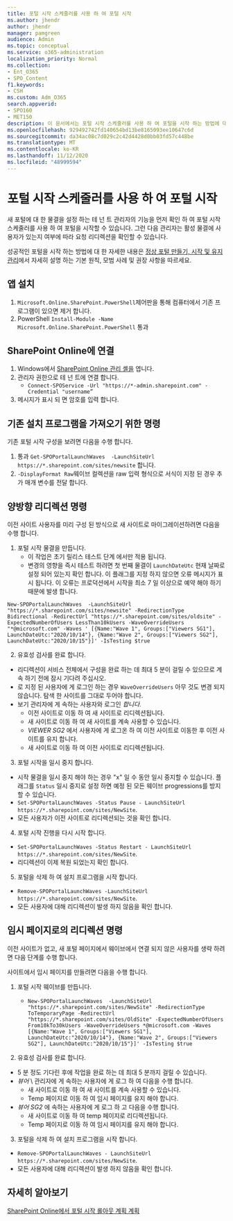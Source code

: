 ```yaml
---
title: 포털 시작 스케줄러를 사용 하 여 포털 시작
ms.author: jhendr
author: jhendr
manager: pamgreen
audience: Admin
ms.topic: conceptual
ms.service: o365-administration
localization_priority: Normal
ms.collection:
- Ent_O365
- SPO_Content
f1.keywords:
- CSH
ms.custom: Adm_O365
search.appverid:
- SPO160
- MET150
description: 이 문서에서는 포털 시작 스케줄러를 사용 하 여 포털을 시작 하는 방법에 대해 설명 합니다.
ms.openlocfilehash: 929492742fd140654bd13be8165093ee10647c6d
ms.sourcegitcommit: da34ac08c7d029c2c42d4428d0bb03fd57c448be
ms.translationtype: MT
ms.contentlocale: ko-KR
ms.lasthandoff: 11/12/2020
ms.locfileid: "48999594"
---
```

# <a name="launch-your-portal-using-the-portal-launch-scheduler"></a>포털 시작 스케줄러를 사용 하 여 포털 시작

새 포털에 대 한 물결을 설정 하는 테 넌 트 관리자의 기능을 먼저 확인 하 여 포털 시작 스케줄러를 사용 하 여 포털을 시작할 수 있습니다. 그런 다음 관리자는 활성 물결에 사용자가 있는지 여부에 따라 요청 리디렉션을 확인할 수 있습니다.

성공적인 포털을 시작 하는 방법에 대 한 자세한 내용은 [정상 포털 만들기, 시작 및 유지 관리](https://go.microsoft.com/fwlink/?linkid=2105838)에서 자세히 설명 하는 기본 원칙, 모범 사례 및 권장 사항을 따르세요. 

## <a name="app-setup"></a>앱 설치
1. `Microsoft.Online.SharePoint.PowerShell`제어판을 통해 컴퓨터에서 기존 프로그램이 있으면 제거 합니다.
2. PowerShell `Install-Module -Name Microsoft.Online.SharePoint.PowerShell` 통과

## <a name="connect-to-sharepoint-online"></a>SharePoint Online에 연결
1. Windows에서 [SharePoint Online 관리 셸을](https://docs.microsoft.com/powershell/sharepoint/sharepoint-online/connect-sharepoint-online) 엽니다.
2. 관리자 권한으로 테 넌 트에 연결 합니다.
   - `Connect-SPOService -Url "https://*-admin.sharepoint.com" -Credential "username”`
3.  메시지가 표시 되 면 암호를 입력 합니다.

## <a name="command-to-get-an-existing-setup"></a>기존 설치 프로그램을 가져오기 위한 명령

기존 포털 시작 구성을 보려면 다음을 수행 합니다.

1. 통과 `Get-SPOPortalLaunchWaves  -LaunchSiteUrl  https://*.sharepoint.com/sites/newsite` 합니다.
2. `-DisplayFormat Raw`웨이브 컬렉션을 raw 입력 형식으로 서식이 지정 된 경우 추가 매개 변수를 전달 합니다.

## <a name="commands-for-bi-directional-redirection"></a>양방향 리디렉션 명령

이전 사이트 사용자를 미리 구성 된 방식으로 새 사이트로 마이그레이션하려면 다음을 수행 합니다.

1. 포털 시작 물결을 만듭니다.
   - 이 작업은 초기 릴리스 테스트 단계 에서만 적용 됩니다.
   - 변경의 영향을 즉시 테스트 하려면 첫 번째 물결이 `LaunchDateUtc` 현재 날짜로 설정 되어 있는지 확인 합니다. 이 플래그를 지정 하지 않으면 오류 메시지가 표시 됩니다. 이 오류는 프로덕션에서 시작을 최소 7 일 이상으로 예약 해야 하기 때문에 발생 합니다.

  `New-SPOPortalLaunchWaves  -LaunchSiteUrl "https://*.sharepoint.com/sites/newsite" -RedirectionType Bidirectional -RedirectUrl "https://*.sharepoint.com/sites/oldsite" -ExpectedNumberOfUsers LessThan10kUsers -WaveOverrideUsers "*@microsoft.com" -Waves ' [{Name:"Wave 1", Groups:["Viewers SG1"], LaunchDateUtc:"2020/10/14"}, {Name:"Wave 2", Groups:["Viewers SG2"], LaunchDateUtc:"2020/10/15"}]' -IsTesting $true`

2. 유효성 검사를 완료 합니다.
  - 리디렉션이 서비스 전체에서 구성을 완료 하는 데 최대 5 분이 걸릴 수 있으므로 계속 하기 전에 잠시 기다려 주십시오.
  - 로 지정 된 사용자에 게 로그인 하는 경우 `WaveOverrideUsers` 아무 것도 변경 되지 않습니다. 탐색 한 사이트를 그대로 두어야 합니다.
  - 보기 관리자에 게 속하는 사용자와 로그인 *합니다.*
    - 이전 사이트로 이동 하 여 새 사이트로 리디렉션됩니다.
    - 새 사이트로 이동 하 여 새 사이트를 계속 사용할 수 있습니다.
    - *VIEWER SG2* 에서 사용자에 게 로그온 하 여 이전 사이트로 이동한 후 이전 사이트를 유지 합니다.
    - 새 사이트로 이동 하 여 이전 사이트로 리디렉션됩니다.

3. 포털 시작을 일시 중지 합니다.
  - 시작 물결을 일시 중지 해야 하는 경우 "x" 일 수 동안 일시 중지할 수 있습니다. 플래그를 `Status` 일시 중지로 설정 하면 예정 된 모든 웨이브 progressions를 방지할 수 있습니다. 
  - `Set-SPOPortalLaunchWaves -Status Pause - LaunchSiteUrl  https://*.sharepoint.com/sites/NewSite`.
  - 모든 사용자가 이전 사이트로 리디렉션되는 것을 확인 합니다.

4. 포털 시작 진행을 다시 시작 합니다. 
  - `Set-SPOPortalLaunchWaves -Status Restart - LaunchSiteUrl  https://*.sharepoint.com/sites/NewSite`.
  - 리디렉션이 이제 복원 되었는지 확인 합니다.

5. 포털을 삭제 하 여 설치 프로그램을 시작 합니다.
  - `Remove-SPOPortalLaunchWaves -LaunchSiteUrl https://*.sharepoint.com/sites/NewSite`.
  - 모든 사용자에 대해 리디렉션이 발생 하지 않음을 확인 합니다.

## <a name="commands-for-redirection-to-temporary-page"></a>임시 페이지로의 리디렉션 명령

이전 사이트가 없고, 새 포털 페이지에서 웨이브에서 연결 되지 않은 사용자를 생략 하려면 다음 단계를 수행 합니다.

사이트에서 임시 페이지를 만들려면 다음을 수행 합니다.

1. 포털 시작 웨이브를 만듭니다.
   - `New-SPOPortalLaunchWaves  -LaunchSiteUrl "https://*.sharepoint.com/sites/NewSite" -RedirectionType ToTemporaryPage -RedirectUrl "https://*.sharepoint.com/sites/OldSite" -ExpectedNumberOfUsers From10kTo30kUsers -WaveOverrideUsers *@microsoft.com -Waves [{Name:"Wave 1", Groups:["Viewers SG1"], LaunchDateUtc:"2020/10/14"}, {Name:"Wave 2", Groups:["Viewers SG2"], LaunchDateUtc:"2020/10/15"}]' -IsTesting $true`

2. 유효성 검사를 완료 합니다.

  - 5 분 정도 기다린 후에 작업을 완료 하는 데 최대 5 분까지 걸릴 수 있습니다.
  - *뷰어* \ 관리자에 게 속하는 사용자에 게 로그 하 여 다음을 수행 합니다.
     - 새 사이트로 이동 하 여 새 사이트를 계속 사용할 수 있습니다.
     - Temp 페이지로 이동 하 여 임시 페이지를 유지 해야 합니다.
  - *뷰어 SG2* 에 속하는 사용자에 게 로그 하 고 다음을 수행 합니다.
     - 새 사이트로 이동 하 여 temp 페이지로 리디렉션됩니다.
     - Temp 페이지로 이동 하 여 임시 페이지를 유지 해야 합니다.

3. 포털을 삭제 하 여 설치 프로그램을 시작 합니다.
  - `Remove-SPOPortalLaunchWaves - LaunchSiteUrl  https://*.sharepoint.com/sites/NewSite`.
  - 모든 사용자에 대해 리디렉션이 발생 하지 않음을 확인 합니다.

## <a name="learn-more"></a>자세히 알아보기
[SharePoint Online에서 포털 시작 롤아웃 계획 계획](https://docs.microsoft.com/microsoft-365/Enterprise/Planportallaunchroll-out)